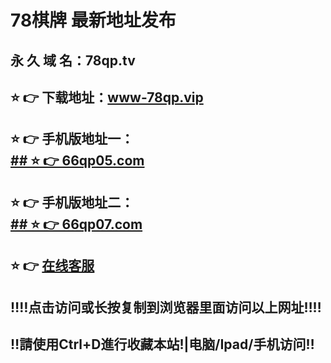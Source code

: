 # 78棋牌 最新地址发布 
## 永 久 域 名：78qp.tv
## ⭐️ 👉 下载地址：<a href="https://www-78qp.vip/">www-78qp.vip</a>
## ⭐️ 👉 手机版地址一：<a href="https://www.78qp2.com"><br>## ⭐️ 👉 66qp05.com</a>
## ⭐️ 👉 手机版地址二：<a href="https://www.78qp3.com"><br>## ⭐️ 👉 66qp07.com</a>
## ⭐️ 👉  <a href="https://32209a6e0fa40.chatnow.mstatik.com/widget/standalone.html?eid=138797">在线客服</a>
## ‼️‼️点击访问或长按复制到浏览器里面访问以上网址‼️‼️
## ‼️請使用Ctrl+D進行收藏本站!|电脑/Ipad/手机访问‼️
